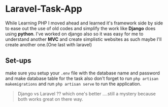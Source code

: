 # Laravel-Task-App
While Learning PHP I moved ahead and learned it's framework side by side to ease out the use of old codes and simplify the work like **Django** does using **python**. I've worked on django also so it was easy for me to understand another **MVC** and create simplistic websites as such maybe I'll create another one.(One last with laravel)

## Set-ups
make sure you setup your `.env` file with the database name and password and make database table for the task also don't forget to run `php artisan makemigrations` and run `php artisan serve`  to run the application.

> Django vs Laravel ?? which one's better ....still a mystery because both works great on there way.
